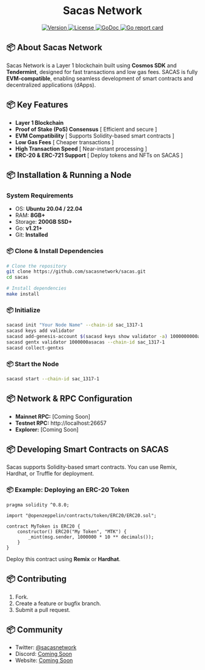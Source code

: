 <div align="center">
  <h1>Sacas Network</h1>
</div>

<div align="center">
  <a href="https://github.com/sacasnetwork/sacas/releases/latest">
    <img alt="Version" src="https://img.shields.io/github/tag/sacasnetwork/sacas.svg" />
  </a>
  <a href="https://github.com/sacasnetwork/sacas/blob/main/LICENSE">
    <img alt="License" src="https://img.shields.io/github/license/sacasnetwork/sacas.svg" />
  </a>
  <a href="https://pkg.go.dev/github.com/sacasnetwork/sacas">
    <img alt="GoDoc" src="https://godoc.org/github.com/sacasnetwork/sacas?status.svg" />
  </a>
  <a href="https://goreportcard.com/report/github.com/sacasnetwork/sacas">
    <img alt="Go report card" src="https://goreportcard.com/badge/github.com/sacasnetwork/sacas"/>
  </a>
</div>

## 📦 About Sacas Network
Sacas Network is a Layer 1 blockchain built using **Cosmos SDK** and **Tendermint**, designed for fast transactions and low gas fees. SACAS is fully **EVM-compatible**, enabling seamless development of smart contracts and decentralized applications (dApps).

## 📦 Key Features
- **Layer 1 Blockchain**
- **Proof of Stake (PoS) Consensus** [ Efficient and secure ]
- **EVM Compatibility** [ Supports Solidity-based smart contracts ]
- **Low Gas Fees** [ Cheaper transactions ]
- **High Transaction Speed** [ Near-instant processing ]
- **ERC-20 & ERC-721 Support** [ Deploy tokens and NFTs on SACAS ]

## 📦 Installation & Running a Node

### System Requirements
- OS: **Ubuntu 20.04 / 22.04**
- RAM: **8GB+**
- Storage: **200GB SSD+**
- Go: **v1.21+**
- Git: **Installed**

### 📦 Clone & Install Dependencies
```sh
# Clone the repository
git clone https://github.com/sacasnetwork/sacas.git
cd sacas

# Install dependencies
make install
```

### 📦 Initialize
```sh
sacasd init "Your Node Name" --chain-id sac_1317-1
sacasd keys add validator
sacasd add-genesis-account $(sacasd keys show validator -a) 1000000000asacas
sacasd gentx validator 1000000asacas --chain-id sac_1317-1
sacasd collect-gentxs
```

### 📦 Start the Node
```sh
sacasd start --chain-id sac_1317-1
```

## 📦 Network & RPC Configuration
- **Mainnet RPC:** [Coming Soon]
- **Testnet RPC:** http://localhost:26657
- **Explorer:** [Coming Soon]

## 📦 Developing Smart Contracts on SACAS
Sacas supports Solidity-based smart contracts. You can use Remix, Hardhat, or Truffle for deployment.

### 📦 Example: Deploying an ERC-20 Token
```solidity
pragma solidity ^0.8.0;

import "@openzeppelin/contracts/token/ERC20/ERC20.sol";

contract MyToken is ERC20 {
    constructor() ERC20("My Token", "MTK") {
        _mint(msg.sender, 1000000 * 10 ** decimals());
    }
}
```

Deploy this contract using **Remix** or **Hardhat**.

## 📦 Contributing

1. Fork.
2. Create a feature or bugfix branch.
3. Submit a pull request.

## 📦 Community
- Twitter: [@sacasnetwork](https://twitter.com/sacasnetwork)
- Discord: [Coming Soon](#)
- Website: [Coming Soon](#)
